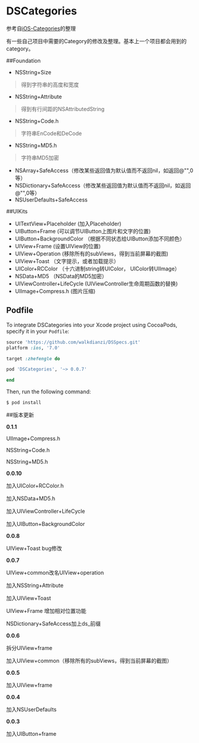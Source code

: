 # DSCategories

参考自[iOS-Categories](https://github.com/shaojiankui/iOS-Categories)的整理

有一些自己项目中需要的Category的修改及整理。基本上一个项目都会用到的category。

##Foundation

- NSString+Size  

 > 得到字符串的高度和宽度

- NSString+Attribute
 
 > 得到有行间距的NSAttributedString

- NSString+Code.h

 > 字符串EnCode和DeCode

- NSString+MD5.h

 > 字符串MD5加密

- NSArray+SafeAccess（修改某些返回值为默认值而不返回nil，如返回@"",0等）
- NSDictionary+SafeAccess（修改某些返回值为默认值而不返回nil，如返回@"",0等）
- NSUserDefaults+SafeAccess

##UIKits

- UITextView+Placeholder (加入Placeholder)
- UIButton+Frame (可以调节UIButton上图片和文字的位置)
- UIButton+BackgroundColor （根据不同状态给UIButton添加不同颜色）
- UIView+Frame (设置UIView的位置)
- UIView+Operation (移除所有的subViews，得到当前屏幕的截图)
- UIView+Toast （文字提示，或者加载提示）
- UIColor+RCColor （十六进制string转UIColor， UIColor转UIImage）
- NSData+MD5 （NSData的MD5加密）
- UIViewController+LifeCycle (UIViewController生命周期函数的替换)
- UIImage+Compress.h (图片压缩)

## Podfile

To integrate DSCategories into your Xcode project using CocoaPods, specify it in your `Podfile`:

```ruby
source 'https://github.com/walkdianzi/DSSpecs.git'
platform :ios, '7.0'

target :zhefengle do

pod 'DSCategories', '~> 0.0.7'

end
```

Then, run the following command:

```bash
$ pod install
```

##版本更新

 **0.1.1**

 UIImage+Compress.h

 NSString+Code.h

 NSString+MD5.h

 **0.0.10**

 加入UIColor+RCColor.h

 加入NSData+MD5.h

 加入UIViewController+LifeCycle
 
 加入UIButton+BackgroundColor

 **0.0.8**

 UIView+Toast bug修改 

 **0.0.7**

 UIView+common改名UIView+operation
 
 加入NSString+Attribute

 加入UIView+Toast

 UIView+Frame 增加相对位置功能

 NSDictionary+SafeAccess加上ds_前缀
 
 **0.0.6**
 
 拆分UIView+frame
 
 加入UIView+common（移除所有的subViews，得到当前屏幕的截图）
 
 **0.0.5**

 加入UIView+frame

 **0.0.4**

 加入NSUserDefaults

 **0.0.3**
 
 加入UIButton+frame
